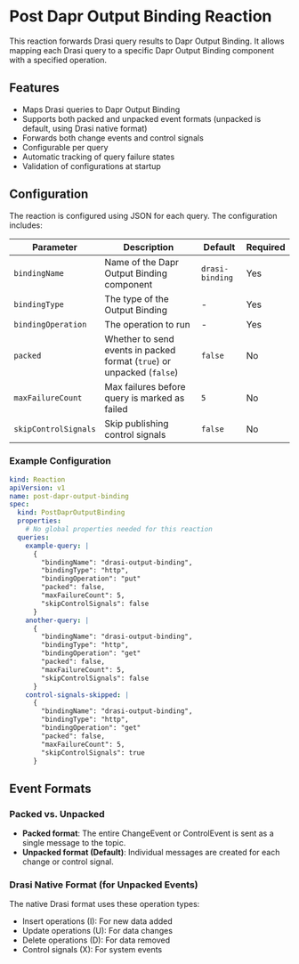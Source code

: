 # Post Dapr Output Binding Reaction

This reaction forwards Drasi query results to Dapr Output Binding. It allows mapping each Drasi query to a specific Dapr Output Binding component with a specified operation.

## Features

- Maps Drasi queries to Dapr Output Binding
- Supports both packed and unpacked event formats (unpacked is default, using Drasi native format)
- Forwards both change events and control signals
- Configurable per query
- Automatic tracking of query failure states
- Validation of configurations at startup

## Configuration

The reaction is configured using JSON for each query. The configuration includes:

| Parameter | Description | Default | Required |
|-----------|-------------|---------|----------|
| `bindingName` | Name of the Dapr Output Binding component | `drasi-binding` | Yes |
| `bindingType` | The type of the Output Binding  | - | Yes |
| `bindingOperation` | The operation to run | - | Yes |
| `packed` | Whether to send events in packed format (`true`) or unpacked (`false`) | `false` | No |
| `maxFailureCount` | Max failures before query is marked as failed | `5` | No |
| `skipControlSignals` | Skip publishing control signals | `false` | No |

### Example Configuration

```yaml
kind: Reaction
apiVersion: v1
name: post-dapr-output-binding
spec:
  kind: PostDaprOutputBinding
  properties:
    # No global properties needed for this reaction
  queries:
    example-query: |
      {
        "bindingName": "drasi-output-binding",
        "bindingType": "http",
        "bindingOperation": "put"
        "packed": false,
        "maxFailureCount": 5,
        "skipControlSignals": false
      }
    another-query: |
      {
        "bindingName": "drasi-output-binding",
        "bindingType": "http",
        "bindingOperation": "get"
        "packed": false,
        "maxFailureCount": 5,
        "skipControlSignals": false
      }
    control-signals-skipped: |
      {
        "bindingName": "drasi-output-binding",
        "bindingType": "http",
        "bindingOperation": "get"
        "packed": false,
        "maxFailureCount": 5,
        "skipControlSignals": true
      }
```

## Event Formats

### Packed vs. Unpacked

- **Packed format**: The entire ChangeEvent or ControlEvent is sent as a single message to the topic.
- **Unpacked format (Default)**: Individual messages are created for each change or control signal.

### Drasi Native Format (for Unpacked Events)

The native Drasi format uses these operation types:
- Insert operations (I): For new data added
- Update operations (U): For data changes
- Delete operations (D): For data removed
- Control signals (X): For system events
